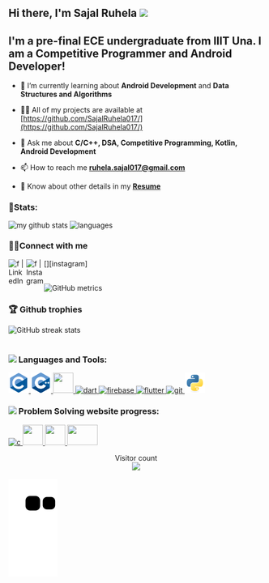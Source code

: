 ## Hi there, I'm Sajal Ruhela <img src="https://media.giphy.com/media/hvRJCLFzcasrR4ia7z/giphy.gif" width="25px">

## I'm a pre-final ECE undergraduate from IIIT Una. I am a Competitive Programmer and Android Developer!

- 🌱 I’m currently learning about **Android Development** and **Data Structures and Algorithms**

- 👨‍💻 All of my projects are available at [https://github.com/SajalRuhela017/](https://github.com/SajalRuhela017/)

- 💬 Ask me about **C/C++, DSA, Competitive Programming, Kotlin, Android Development**

- 📫 How to reach me **ruhela.sajal017@gmail.com**

- 📄 Know about other details in my **[Resume](https://bit.ly/3UqvQWI)**

### 👦Stats:

<div align="left">

<!-- ![profile visit](https://komarev.com/ghpvc/?username=SajalRuhela017)  -->

<p align="left">
<img src="https://github-readme-stats.vercel.app/api?username=SajalRuhela017&show_icons=true&theme=buefy" alt="my github stats" width="420"/>&nbsp;<img src="https://github-readme-stats.vercel.app/api/top-langs/?username=SajalRuhela017&layout=compact&theme=buefy" alt="languages" height="165">
</p>
</div>

### 👨‍💻Connect with me

[<img align="left" alt="f | LinkedIn" width="35px" src="https://cdn.jsdelivr.net/npm/simple-icons@v3/icons/linkedin.svg" />][linkedin]
[<img align="left" alt="f | Instagram" width="35px" src="https://cdn.jsdelivr.net/npm/simple-icons@v3/icons/instagram.svg" />][instagram]
<br />
<br />

![GitHub metrics](https://metrics.lecoq.io/SajalRuhela017) <br>

### 🏆 Github trophies

![GitHub streak stats](https://github-readme-streak-stats.herokuapp.com/?user=SajalRuhela017)  
<br />

### <img src="https://media.giphy.com/media/WUlplcMpOCEmTGBtBW/giphy.gif" width="50"> Languages and Tools:

<p align="left">
	<a href="https://www.cprogramming.com/" target="_blank">
		<img src="https://raw.githubusercontent.com/devicons/devicon/master/icons/c/c-original.svg" alt="c" width="40" height="40"/>
	</a>
	<a href="https://www.w3schools.com/cpp/" target="_blank">
		<img src="https://raw.githubusercontent.com/devicons/devicon/master/icons/cplusplus/cplusplus-original.svg" alt="cplusplus" width="40" height="40"/>
	</a>
	<a href="https://kotlinlang.org/" target="_blank">
		<img src="https://upload.wikimedia.org/wikipedia/commons/0/06/Kotlin_Icon.svg" width="40" height="40"/>
	</a>
	<a href="https://dart.dev" target="_blank">
		<img src="https://www.vectorlogo.zone/logos/dartlang/dartlang-icon.svg" alt="dart" width="40" height="40"/>
	</a>
	<a href="https://firebase.google.com/" target="_blank">
		<img src="https://www.vectorlogo.zone/logos/firebase/firebase-icon.svg" alt="firebase" width="40" height="40"/>
	</a>
	<a href="https://flutter.dev" target="_blank">
		<img src="https://www.vectorlogo.zone/logos/flutterio/flutterio-icon.svg" alt="flutter" width="40" height="40"/>
	</a>
	<a href="https://git-scm.com/" target="_blank">
		<img src="https://www.vectorlogo.zone/logos/git-scm/git-scm-icon.svg" alt="git" width="40" height="40"/>
	</a>
	<a href="https://www.python.org" target="_blank">
		<img src="https://raw.githubusercontent.com/devicons/devicon/master/icons/python/python-original.svg" alt="python" width="40" height="40"/>
	</a>
</p>

### <img src="https://media.giphy.com/media/5h0piMX8ku0xj97W0t/giphy.gif" width="50"> Problem Solving website progress:

<p align="left">
	<a href="https://leetcode.com/rhsajal_017/" target="_blank">
		<img src="https://media.glassdoor.com/sqll/1763822/leetcode-squarelogo-1524799041565.png" alt="c" width="40" height="40"/>
	</a>
	<a href="https://codeforces.com/profile/rhsajal_017" target="_blank">
		<img src="https://image.winudf.com/v2/image/Y29tLlNvZnRUZWNocy5Db2RlRm9yY2VzX2ljb25fMF9jOTA3NjNhMA/icon.png?w=170&fakeurl=1"  width="40" height="40"/>
	</a>
	<a href="https://auth.geeksforgeeks.org/user/sajalruhela/" target="_blank">
		<img src="https://media.geeksforgeeks.org/wp-content/uploads/20210915115837/gfg3-300x300.png" width="40" height="40"/>
	</a>
	<a href="https://www.codechef.com/users/rhsajal_107" target="_blank">
		<img src="https://img.shields.io/badge/CodeChef-%23964B00.svg?style=for-the-badge&logo=CodeChef&logoColor=white" width="60" height="40"/>
	</a>
</p>

[linkedin]: https://www.linkedin.com/in/sajal-ruhela/

<p align="center"> 
  Visitor count<br>
  <img src="https://profile-counter.glitch.me/SajalRuhela017/count.svg" />
</p>

![Snake animation](https://github.com/SajalRuhela017/SajalRuhela017/blob/output/github-contribution-grid-snake.svg)

<!---
SajalRuhela017/SajalRuhela017 is a ✨ special ✨ repository because its `README.md` (this file) appears on your GitHub profile.
You can click the Preview link to take a look at your changes.
--->
